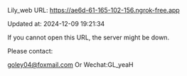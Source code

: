 Lily_web URL: https://ae6d-61-165-102-156.ngrok-free.app

Updated at: 2024-12-09 19:21:34

If you cannot open this URL, the server might be down.

Please contact: 

goley04@foxmail.com Or Wechat:GL_yeaH